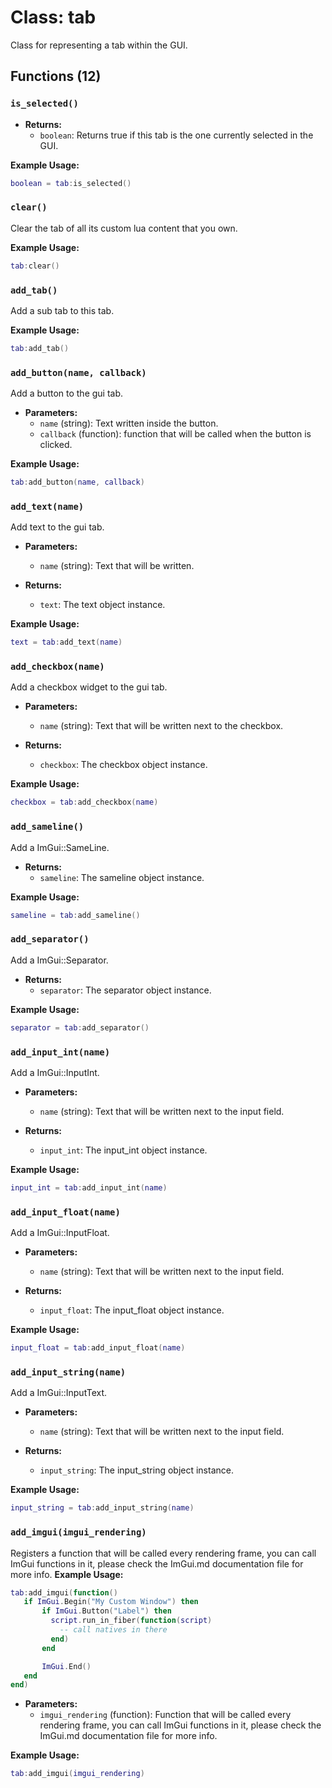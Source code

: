# Class: tab

Class for representing a tab within the GUI.

## Functions (12)

### `is_selected()`

- **Returns:**
  - `boolean`: Returns true if this tab is the one currently selected in the GUI.

**Example Usage:**
```lua
boolean = tab:is_selected()
```

### `clear()`

Clear the tab of all its custom lua content that you own.

**Example Usage:**
```lua
tab:clear()
```

### `add_tab()`

Add a sub tab to this tab.

**Example Usage:**
```lua
tab:add_tab()
```

### `add_button(name, callback)`

Add a button to the gui tab.

- **Parameters:**
  - `name` (string): Text written inside the button.
  - `callback` (function): function that will be called when the button is clicked.

**Example Usage:**
```lua
tab:add_button(name, callback)
```

### `add_text(name)`

Add text to the gui tab.

- **Parameters:**
  - `name` (string): Text that will be written.

- **Returns:**
  - `text`: The text object instance.

**Example Usage:**
```lua
text = tab:add_text(name)
```

### `add_checkbox(name)`

Add a checkbox widget to the gui tab.

- **Parameters:**
  - `name` (string): Text that will be written next to the checkbox.

- **Returns:**
  - `checkbox`: The checkbox object instance.

**Example Usage:**
```lua
checkbox = tab:add_checkbox(name)
```

### `add_sameline()`

Add a ImGui::SameLine.

- **Returns:**
  - `sameline`: The sameline object instance.

**Example Usage:**
```lua
sameline = tab:add_sameline()
```

### `add_separator()`

Add a ImGui::Separator.

- **Returns:**
  - `separator`: The separator object instance.

**Example Usage:**
```lua
separator = tab:add_separator()
```

### `add_input_int(name)`

Add a ImGui::InputInt.

- **Parameters:**
  - `name` (string): Text that will be written next to the input field.

- **Returns:**
  - `input_int`: The input_int object instance.

**Example Usage:**
```lua
input_int = tab:add_input_int(name)
```

### `add_input_float(name)`

Add a ImGui::InputFloat.

- **Parameters:**
  - `name` (string): Text that will be written next to the input field.

- **Returns:**
  - `input_float`: The input_float object instance.

**Example Usage:**
```lua
input_float = tab:add_input_float(name)
```

### `add_input_string(name)`

Add a ImGui::InputText.

- **Parameters:**
  - `name` (string): Text that will be written next to the input field.

- **Returns:**
  - `input_string`: The input_string object instance.

**Example Usage:**
```lua
input_string = tab:add_input_string(name)
```

### `add_imgui(imgui_rendering)`

Registers a function that will be called every rendering frame, you can call ImGui functions in it, please check the ImGui.md documentation file for more info.
**Example Usage:**
```lua
tab:add_imgui(function()
   if ImGui.Begin("My Custom Window") then
       if ImGui.Button("Label") then
         script.run_in_fiber(function(script)
           -- call natives in there
         end)
       end

       ImGui.End()
   end
end)
```

- **Parameters:**
  - `imgui_rendering` (function): Function that will be called every rendering frame, you can call ImGui functions in it, please check the ImGui.md documentation file for more info.

**Example Usage:**
```lua
tab:add_imgui(imgui_rendering)
```


